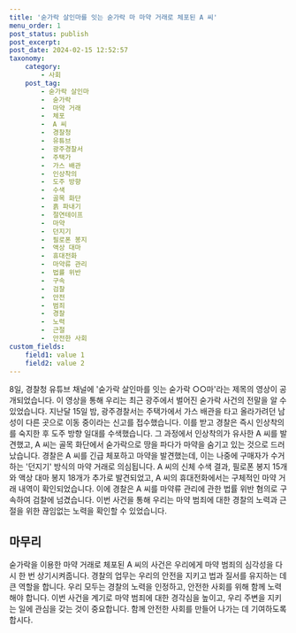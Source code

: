 ```yaml
---
title: '숟가락 살인마를 잇는 숟가락 마 마약 거래로 체포된 A 씨'
menu_order: 1
post_status: publish
post_excerpt: 
post_date: 2024-02-15 12:52:57
taxonomy:
    category:
        - 사회
    post_tag:
        - 숟가락 살인마
        -  숟가락
        -  마약 거래
        -  체포
        -  A 씨
        -  경찰청
        -  유튜브
        -  광주경찰서
        -  주택가
        -  가스 배관
        -  인상착의
        -  도주 방향
        -  수색
        -  골목 화단
        -  흙 파내기
        -  절연테이프
        -  마약
        -  던지기
        -  필로폰 봉지
        -  액상 대마
        -  휴대전화
        -  마약류 관리
        -  법률 위반
        -  구속
        -  검찰
        -  안전
        -  범죄
        -  경찰
        -  노력
        -  근절
        -  안전한 사회
custom_fields:
    field1: value 1
    field2: value 2
---
```


8일, 경찰청 유튜브 채널에 '숟가락 살인마를 잇는 숟가락 ○○마'라는 제목의 영상이 공개되었습니다. 이 영상을 통해 우리는 최근 광주에서 벌어진 숟가락 사건의 전말을 알 수 있었습니다. 
지난달 15일 밤, 광주경찰서는 주택가에서 가스 배관을 타고 올라가려던 남성이 다른 곳으로 이동 중이라는 신고를 접수했습니다. 이를 받고 경찰은 즉시 인상착의를 숙지한 후 도주 방향 일대를 수색했습니다. 그 과정에서 인상착의가 유사한 A 씨를 발견했고, A 씨는 골목 화단에서 숟가락으로 땅을 파다가 마약을 숨기고 있는 것으로 드러났습니다. 
경찰은 A 씨를 긴급 체포하고 마약을 발견했는데, 이는 나중에 구매자가 수거하는 '던지기' 방식의 마약 거래로 의심됩니다. A 씨의 신체 수색 결과, 필로폰 봉지 15개와 액상 대마 봉지 18개가 추가로 발견되었고, A 씨의 휴대전화에서는 구체적인 마약 거래 내역이 확인되었습니다.
이에 경찰은 A 씨를 마약류 관리에 관한 법률 위반 혐의로 구속하여 검찰에 넘겼습니다. 이번 사건을 통해 우리는 마약 범죄에 대한 경찰의 노력과 근절을 위한 끊임없는 노력을 확인할 수 있었습니다.
## 마무리
숟가락을 이용한 마약 거래로 체포된 A 씨의 사건은 우리에게 마약 범죄의 심각성을 다시 한 번 상기시켜줍니다. 경찰의 업무는 우리의 안전을 지키고 법과 질서를 유지하는 데 큰 역할을 합니다. 우리 모두는 경찰의 노력을 인정하고, 안전한 사회를 위해 함께 노력해야 합니다. 이번 사건을 계기로 마약 범죄에 대한 경각심을 높이고, 우리 주변을 지키는 일에 관심을 갖는 것이 중요합니다. 함께 안전한 사회를 만들어 나가는 데 기여하도록 합시다.
